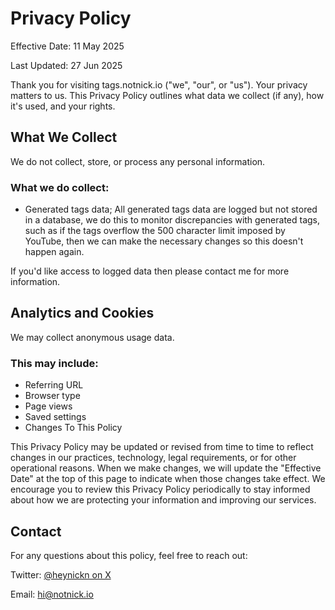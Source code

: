 # Privacy Policy

Effective Date: 11 May 2025

Last Updated: 27 Jun 2025

Thank you for visiting tags.notnick.io ("we", "our", or "us"). Your privacy matters to us. This Privacy Policy outlines what data we
collect (if any), how it's used, and your rights.

## What We Collect

We do not collect, store, or process any personal information.

### What we do collect:

- Generated tags data; All generated tags data are logged but not stored in a database, we do this to monitor discrepancies with
generated tags, such as if the tags overflow the 500 character limit imposed by YouTube, then we can make the necessary changes
so this doesn't happen again.

If you'd like access to logged data then please contact me for more information.

## Analytics and Cookies

We may collect anonymous usage data.

### This may include:

- Referring URL
- Browser type
- Page views
- Saved settings
- Changes To This Policy

This Privacy Policy may be updated or revised from time to time to reflect changes in our practices, technology, legal requirements, or
for other operational reasons. When we make changes, we will update the "Effective Date" at the top of this page to indicate when
those changes take effect. We encourage you to review this Privacy Policy periodically to stay informed about how we are protecting
your information and improving our services.

## Contact

For any questions about this policy, feel free to reach out:

Twitter: [@heynickn on X](https://x.com/heynickn)

Email: hi@notnick.io
